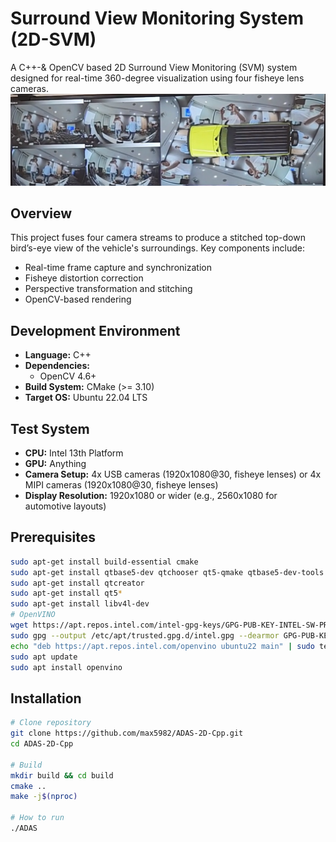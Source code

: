 # Surround View Monitoring System (2D-SVM)

A C++-& OpenCV based 2D Surround View Monitoring (SVM) system designed for real-time 360-degree visualization using four fisheye lens cameras.
![이미지경로](https://github.com/max5982/ADAS-2D-Cpp/blob/main/imgs/sc.png)

## Overview

This project fuses four camera streams to produce a stitched top-down bird’s-eye view of the vehicle's surroundings. Key components include:
- Real-time frame capture and synchronization
- Fisheye distortion correction
- Perspective transformation and stitching
- OpenCV-based rendering

## Development Environment

- **Language:** C++
- **Dependencies:**
  - OpenCV 4.6+
- **Build System:** CMake (>= 3.10)
- **Target OS:** Ubuntu 22.04 LTS

## Test System

- **CPU:** Intel 13th Platform
- **GPU:** Anything
- **Camera Setup:** 4x USB cameras (1920x1080@30, fisheye lenses) or 4x MIPI cameras (1920x1080@30, fisheye lenses)
- **Display Resolution:** 1920x1080 or wider (e.g., 2560x1080 for automotive layouts)

## Prerequisites
```bash
sudo apt-get install build-essential cmake
sudo apt-get install qtbase5-dev qtchooser qt5-qmake qtbase5-dev-tools
sudo apt-get install qtcreator
sudo apt-get install qt5*
sudo apt-get install libv4l-dev
# OpenVINO
wget https://apt.repos.intel.com/intel-gpg-keys/GPG-PUB-KEY-INTEL-SW-PRODUCTS.PUB
sudo gpg --output /etc/apt/trusted.gpg.d/intel.gpg --dearmor GPG-PUB-KEY-INTEL-SW-PRODUCTS.PUB
echo "deb https://apt.repos.intel.com/openvino ubuntu22 main" | sudo tee /etc/apt/sources.list.d/intel-openvino.list
sudo apt update
sudo apt install openvino
```

## Installation

```bash
# Clone repository
git clone https://github.com/max5982/ADAS-2D-Cpp.git
cd ADAS-2D-Cpp

# Build
mkdir build && cd build
cmake ..
make -j$(nproc)

# How to run
./ADAS
```
